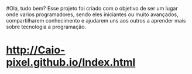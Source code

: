 #Olá, tudo bem?
Esse projeto foi criado com o objetivo de ser um lugar onde varios programadores, sendo eles iniciantes ou muito avançados, compartilharem conhecimento e ajudarem uns aos outros a aprender mais sobre tecnologia a programação.

# http://Caio-pixel.github.io/Index.html

